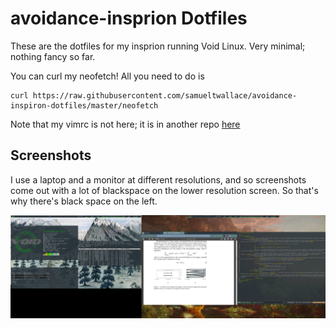 # avoidance-insprion Dotfiles

These are the dotfiles for my insprion running Void Linux. Very minimal; nothing fancy so far.

You can curl my neofetch! All you need to do is 

```
curl https://raw.githubusercontent.com/samueltwallace/avoidance-inspiron-dotfiles/master/neofetch
```
Note that my vimrc is not here; it is in another repo [here](https://github.com/samueltwallace/modvim)

## Screenshots

I use a laptop and a monitor at different resolutions, and so screenshots come out with a lot of blackspace on the lower resolution screen. So that's why there's black space on the left.

![Pic](/2020-09-20-132823_3286x1080_scrot.png)
